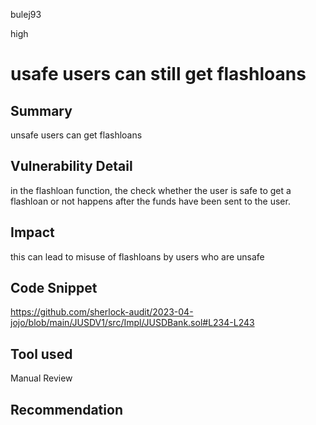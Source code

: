 bulej93

high

# usafe users can still get flashloans

## Summary
unsafe users can get flashloans
## Vulnerability Detail
in the flashloan function, the check whether the user is safe to get a flashloan or not happens after the funds have been sent to the user. 
## Impact
this can lead to misuse of flashloans by users who are unsafe 
## Code Snippet
https://github.com/sherlock-audit/2023-04-jojo/blob/main/JUSDV1/src/Impl/JUSDBank.sol#L234-L243
## Tool used

Manual Review

## Recommendation
